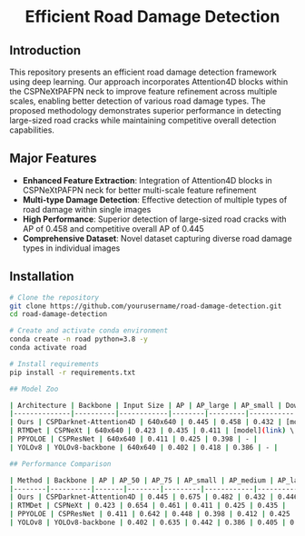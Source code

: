<div align="center">
  <h1>Efficient Road Damage Detection</h1>
</div>

## Introduction

This repository presents an efficient road damage detection framework using deep learning. Our approach incorporates Attention4D blocks within the CSPNeXtPAFPN neck to improve feature refinement across multiple scales, enabling better detection of various road damage types. The proposed methodology demonstrates superior performance in detecting large-sized road cracks while maintaining competitive overall detection capabilities.

## Major Features

- **Enhanced Feature Extraction**: Integration of Attention4D blocks in CSPNeXtPAFPN neck for better multi-scale feature refinement
- **Multi-type Damage Detection**: Effective detection of multiple types of road damage within single images
- **High Performance**: Superior detection of large-sized road cracks with AP of 0.458 and competitive overall AP of 0.445
- **Comprehensive Dataset**: Novel dataset capturing diverse road damage types in individual images

## Installation

```bash
# Clone the repository
git clone https://github.com/yourusername/road-damage-detection.git
cd road-damage-detection

# Create and activate conda environment
conda create -n road python=3.8 -y
conda activate road

# Install requirements
pip install -r requirements.txt

## Model Zoo

| Architecture | Backbone | Input Size | AP | AP_large | AP_small | Download |
|--------------|----------|------------|--------|---------|-----------|-----------|
| Ours | CSPDarknet-Attention4D | 640x640 | 0.445 | 0.458 | 0.432 | [model](link) \| [config](link) |
| RTMDet | CSPNeXt | 640x640 | 0.423 | 0.435 | 0.411 | [model](link) \| [config](link) |
| PPYOLOE | CSPResNet | 640x640 | 0.411 | 0.425 | 0.398 | - |
| YOLOv8 | YOLOv8-backbone | 640x640 | 0.402 | 0.418 | 0.386 | - |

## Performance Comparison

| Method | Backbone | AP | AP_50 | AP_75 | AP_small | AP_medium | AP_large | 
|--------|----------|-------|--------|---------|------------|-------------|-----------|
| Ours | CSPDarknet-Attention4D | 0.445 | 0.675 | 0.482 | 0.432 | 0.446 | 0.458 |
| RTMDet | CSPNeXt | 0.423 | 0.654 | 0.461 | 0.411 | 0.425 | 0.435 |
| PPYOLOE | CSPResNet | 0.411 | 0.642 | 0.448 | 0.398 | 0.412 | 0.425 |
| YOLOv8 | YOLOv8-backbone | 0.402 | 0.635 | 0.442 | 0.386 | 0.405 | 0.418 |
